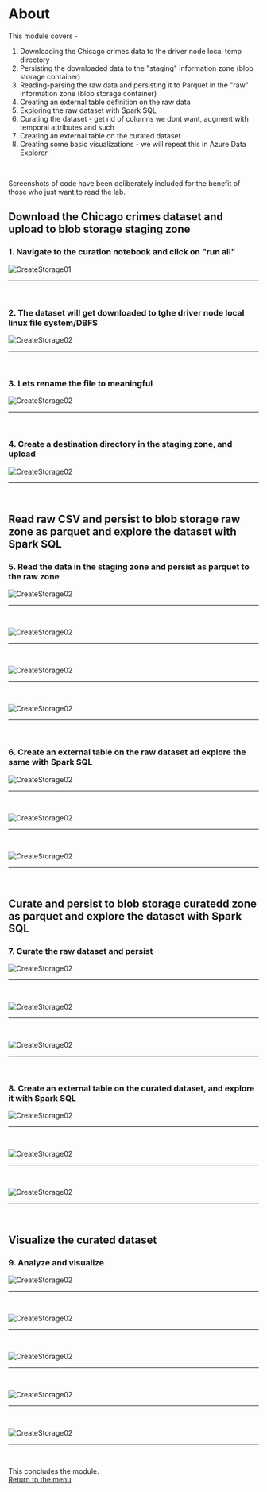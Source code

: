 

# About

This module covers -
1. Downloading the Chicago crimes data to the driver node local temp directory
2. Persisting the downloaded data to the "staging" information zone (blob storage container)
3. Reading-parsing the raw data and persisting it to Parquet in the "raw" information zone (blob storage container)
4. Creating an external table definition on the raw data
5. Exploring the raw dataset with Spark SQL
6. Curating the dataset - get rid of columns we dont want, augment with temporal attributes and such
7. Creating an external table on the curated dataset
8. Creating some basic visualizations - we will repeat this in Azure Data Explorer
<br>

Screenshots of code have been deliberately included for the benefit of those who just want to read the lab.

## Download the Chicago crimes dataset and upload to blob storage staging zone

### 1.  Navigate to the curation notebook and click on "run all"
![CreateStorage01](images/04-databricks-24.png)
<br>
<hr>
<br>

### 2.  The dataset will get downloaded to tghe driver node local linux file system/DBFS
![CreateStorage02](images/04-databricks-25.png)
<br>
<hr>
<br>

### 3.  Lets rename the file to meaningful
![CreateStorage02](images/04-databricks-26.png)
<br>
<hr>
<br>

### 4.  Create a destination directory in the staging zone, and upload
![CreateStorage02](images/04-databricks-27.png)
<br>
<hr>
<br>

## Read raw CSV and persist to blob storage raw zone as parquet and explore the dataset with Spark SQL

### 5.  Read the data in the staging zone and persist as parquet to the raw zone
![CreateStorage02](images/04-databricks-28.png)
<br>
<hr>
<br>


![CreateStorage02](images/04-databricks-29.png)
<br>
<hr>
<br>


![CreateStorage02](images/04-databricks-30.png)
<br>
<hr>
<br>

  
![CreateStorage02](images/04-databricks-31.png)
<br>
<hr>
<br>

### 6.  Create an external table on the raw dataset ad explore the same with Spark SQL

![CreateStorage02](images/04-databricks-32.png)
<br>
<hr>
<br>


![CreateStorage02](images/04-databricks-33.png)
<br>
<hr>
<br>


![CreateStorage02](images/04-databricks-34.png)
<br>
<hr>
<br>

## Curate and persist to blob storage curatedd zone as parquet and explore the dataset with Spark SQL

### 7.  Curate the raw dataset and persist 

![CreateStorage02](images/04-databricks-35.png)
<br>
<hr>
<br>


![CreateStorage02](images/04-databricks-36.png)
<br>
<hr>
<br>


![CreateStorage02](images/04-databricks-37.png)
<br>
<hr>
<br>

### 8.  Create an external table on the curated dataset, and explore it with Spark SQL

![CreateStorage02](images/04-databricks-38.png)
<br>
<hr>
<br>

 
![CreateStorage02](images/04-databricks-39.png)
<br>
<hr>
<br>

 
![CreateStorage02](images/04-databricks-40.png)
<br>
<hr>
<br>

## Visualize the curated dataset

### 9.  Analyze and visualize
![CreateStorage02](images/04-databricks-41.png)
<br>
<hr>
<br>


![CreateStorage02](images/04-databricks-42.png)
<br>
<hr>
<br>


![CreateStorage02](images/04-databricks-43.png)
<br>
<hr>
<br>

 
![CreateStorage02](images/04-databricks-44.png)
<br>
<hr>
<br>


![CreateStorage02](images/04-databricks-45.png)
<br>
<hr>
<br>


This concludes the module.<br>
[Return to the menu](README.md)
